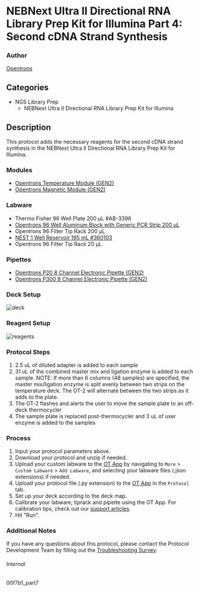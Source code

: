 # NEBNext Ultra II Directional RNA Library Prep Kit for Illumina Part 4: Second cDNA Strand Synthesis


### Author
[Opentrons](https://opentrons.com/)


## Categories
* NGS Library Prep
	*  NEBNext Ultra II Directional RNA Library Prep Kit for Illumina


## Description
This protocol adds the necessary reagents for the second cDNA strand synthesis in the  NEBNext Ultra II Directional RNA Library Prep Kit for Illumina.


### Modules
* [Opentrons Temperature Module (GEN2)](https://shop.opentrons.com/temperature-module-gen2/)
* [Opentrons Magnetic Module (GEN2)](https://shop.opentrons.com/magnetic-module-gen2/)


### Labware
* Thermo Fisher 96 Well Plate 200 µL #AB-3396
* [Opentrons 96 Well Aluminum Block with Generic PCR Strip 200 µL](https://shop.opentrons.com/collections/hardware-modules/products/aluminum-block-set)
* Opentrons 96 Filter Tip Rack 200 µL
* [NEST 1 Well Reservoir 195 mL #360103](http://www.cell-nest.com/page94?_l=en&product_id=102)
* Opentrons 96 Filter Tip Rack 20 µL


### Pipettes
* [Opentrons P20 8 Channel Electronic Pipette (GEN2)](https://shop.opentrons.com/8-channel-electronic-pipette/)
* [Opentrons P300 8 Channel Electronic Pipette (GEN2)](https://shop.opentrons.com/8-channel-electronic-pipette/)


### Deck Setup
![deck](https://opentrons-protocol-library-website.s3.amazonaws.com/custom-README-images/00f7b1/Part+7/deck.png)


### Reagent Setup
![reagents](https://opentrons-protocol-library-website.s3.amazonaws.com/custom-README-images/00f7b1/Part+7/reagents.png)


### Protocol Steps
1. 2.5 uL of diluted adapter is added to each sample
2. 31 uL of the combined master mix and ligation enzyme is added to each sample. NOTE: If more than 6 columns (48 samples) are specified, the master mix/ligation enzyme is split evenly between two strips on the temperature deck. The OT-2 will alternate between the two strips as it adds to the plate.
3. The OT-2 flashes and alerts the user to move the sample plate to an off-deck thermocycler
4. The sample plate is replaced post-thermocycler and 3 uL of user enzyme is added to the samples


### Process
1. Input your protocol parameters above.
2. Download your protocol and unzip if needed.
3. Upload your custom labware to the [OT App](https://opentrons.com/ot-app) by navigating to `More` > `Custom Labware` > `Add Labware`, and selecting your labware files (.json extensions) if needed.
4. Upload your protocol file (.py extension) to the [OT App](https://opentrons.com/ot-app) in the `Protocol` tab.
5. Set up your deck according to the deck map.
6. Calibrate your labware, tiprack and pipette using the OT App. For calibration tips, check out our [support articles](https://support.opentrons.com/en/collections/1559720-guide-for-getting-started-with-the-ot-2).
7. Hit "Run".


### Additional Notes
If you have any questions about this protocol, please contact the Protocol Development Team by filling out the [Troubleshooting Survey](https://protocol-troubleshooting.paperform.co/).


###### Internal
00f7b1_part7
